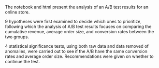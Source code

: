 The notebook and html present the analysis of an A/B test results for an online store. 

9 hypotheses were first examined to decide which ones to prioritize, following which the analysis of A/B test results focuses on comparing the cumulative revenue, average order size, and conversion rates between the two groups.

4 statistical significance tests, using both raw data and data removed of anomalies, were carried out to see if the A/B have the same conversion rates and average order size. Recommendations were given on whether to continue the test. 

